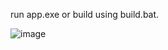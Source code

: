 run app.exe or build using build.bat.

![image](https://user-images.githubusercontent.com/64204441/218326307-3ab17fb7-6f55-41db-a3e9-fd7194da93e4.png)
